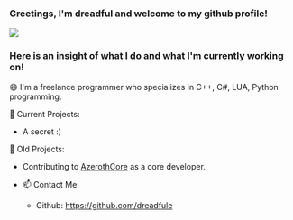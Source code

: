 ### Greetings, I'm dreadful and welcome to my github profile!

<a href="https://github.com/dreadfule/">
    <img align="center" src="https://github-readme-stats.vercel.app/api?username=dreadfule&count_private=true&show_icons=true&hide=contribs&theme=vue-dark " />
</a>

### Here is an insight of what I do and what I'm currently working on!

😄 I'm a freelance programmer who specializes in C++, C#, LUA, Python programming.

💬 Current Projects:
- A secret :)


💬 Old Projects:
- Contributing to [AzerothCore](https://github.com/azerothcore) as a core developer.

- 📫 Contact Me:
    - Github: https://github.com/dreadfule

<!--
**dreadfule/dreadfule** is a ✨ _special_ ✨ repository because its `README.md` (this file) appears on your GitHub profile.

Here are some ideas to get you started:

- 🔭 I’m currently working on ...
- 🌱 I’m currently learning ...
- 👯 I’m looking to collaborate on ...
- 🤔 I’m looking for help with ...
- 💬 Ask me about ...
- 📫 How to reach me: ...
- 😄 Pronouns: ...
- ⚡ Fun fact: ...
-->
